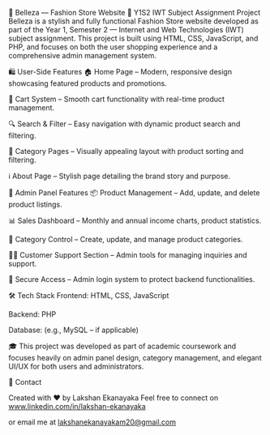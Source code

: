 🌟 Belleza — Fashion Store Website
📘 Y1S2 IWT Subject Assignment Project
Belleza is a stylish and fully functional Fashion Store website developed as part of the Year 1, Semester 2 — Internet and Web Technologies (IWT) subject assignment. This project is built using HTML, CSS, JavaScript, and PHP, and focuses on both the user shopping experience and a comprehensive admin management system.

🛍️ User-Side Features
🏠 Home Page – Modern, responsive design showcasing featured products and promotions.

🛒 Cart System – Smooth cart functionality with real-time product management.

🔍 Search & Filter – Easy navigation with dynamic product search and filtering.

📂 Category Pages – Visually appealing layout with product sorting and filtering.

ℹ️ About Page – Stylish page detailing the brand story and purpose.

🔧 Admin Panel Features
📦 Product Management – Add, update, and delete product listings.

📊 Sales Dashboard – Monthly and annual income charts, product statistics.

📁 Category Control – Create, update, and manage product categories.

👩‍💼 Customer Support Section – Admin tools for managing inquiries and support.

🔐 Secure Access – Admin login system to protect backend functionalities.

🛠️ Tech Stack
Frontend: HTML, CSS, JavaScript

Backend: PHP

Database: (e.g., MySQL – if applicable)

🎓 This project was developed as part of academic coursework and focuses heavily on admin panel design, category management, and elegant UI/UX for both users and administrators.

📧 Contact

Created with ❤️ by Lakshan Ekanayaka Feel free to connect on www.linkedin.com/in/lakshan-ekanayaka

or email me at lakshanekanayakam20@gmail.com
